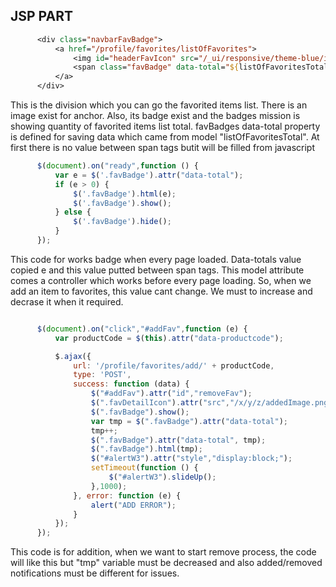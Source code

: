 
## JSP PART 
```JSP
      <div class="navbarFavBadge">
          <a href="/profile/favorites/listOfFavorites">
              <img id="headerFavIcon" src="/_ui/responsive/theme-blue/images/mobile-details-unclicked-fav.png">
              <span class="favBadge" data-total="${listOfFavoritesTotal}"></span>
          </a>
      </div>
```

This is the division which you can go the favorited items list. There is an image exist for anchor. Also, its badge exist
and the badges mission is showing quantity of favorited items list total. favBadges data-total property is defined for 
saving data which came from model "listOfFavoritesTotal". At first there is no value between span tags butit will be 
filled from javascript
```Javascript
      $(document).on("ready",function () {
          var e = $('.favBadge').attr("data-total");
          if (e > 0) {
              $('.favBadge').html(e);
              $('.favBadge').show();
          } else {
              $('.favBadge').hide();
          }
      });
```
This code for works badge when every page loaded. Data-totals value copied e and this value putted between span tags. 
 This model attribute comes a controller which works before every page loading. So, when we add an item to favorites, 
 this value cant change. We must to increase and decrase it when it required.
```Javascript

      $(document).on("click","#addFav",function (e) {
          var productCode = $(this).attr("data-productcode");

          $.ajax({
              url: '/profile/favorites/add/' + productCode,
              type: 'POST',
              success: function (data) {
                  $("#addFav").attr("id","removeFav");
                  $(".favDetailIcon").attr("src","/x/y/z/addedImage.png");
                  $(".favBadge").show();
                  var tmp = $(".favBadge").attr("data-total");
                  tmp++;
                  $(".favBadge").attr("data-total", tmp);
                  $(".favBadge").html(tmp);
                  $("#alertW3").attr("style","display:block;");
                  setTimeout(function () {
                      $("#alertW3").slideUp();
                  },1000);
              }, error: function (e) {
                  alert("ADD ERROR");
              }
          });
      });
```
 
 This code is for addition, when we want to start remove process, the code will like this but "tmp" variable must be 
 decreased and also added/removed notifications must be different for issues.

